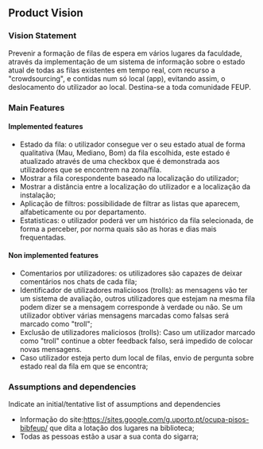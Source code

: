 
## Product Vision

### Vision Statement

Prevenir a formação de filas de espera em vários lugares da faculdade, através da implementação de um sistema de informação sobre o estado atual de todas as filas existentes em tempo real, com recurso a "crowdsourcing", e contidas num só local (app), evitando assim, o deslocamento do utilizador ao local. Destina-se a toda comunidade FEUP. 

### Main Features

#### Implemented features

- Estado da fila: o utilizador consegue ver o seu estado atual de forma qualitativa (Mau, Mediano, Bom) da fila escolhida, este estado é atualizado através de uma checkbox que é demonstrada aos utilizadores que se encontrem na zona/fila.
- Mostrar a fila corespondente baseado na localização do utilizador;
- Mostrar a distância entre a localização do utilizador e a localização da instalação;
- Aplicação de filtros: possibilidade de filtrar as listas que aparecem, alfabeticamente ou por departamento.
- Estatisticas: o utilizador poderá ver um histórico da fila selecionada, de forma a perceber, por norma quais são as horas e dias mais frequentadas.

#### Non implemented features

- Comentarios por utilizadores: os utilizadores são capazes de deixar comentários nos chats de cada fila;
- Identificador de utilizadores maliciosos (trolls): as mensagens vão ter um sistema de avaliação, outros utilizadores que estejam na mesma fila podem dizer se a mensagem corresponde à verdade ou não. Se um utilizador obtiver várias mensagens marcadas como falsas será marcado como "troll";
- Exclusão de utilizadores maliciosos (trolls): Caso um utilizador marcado como "troll" continue a obter feedback falso, será impedido de colocar novas mensagens.
- Caso utilizador esteja perto dum local de filas, envio de pergunta sobre estado real da fila em que se encontra;
 

### Assumptions and dependencies
Indicate an  initial/tentative list of assumptions and dependencies 

- Informação do site:https://sites.google.com/g.uporto.pt/ocupa-pisos-bibfeup/ que dita a lotação dos lugares na biblioteca;
- Todas as pessoas estão a usar a sua conta do sigarra; 

